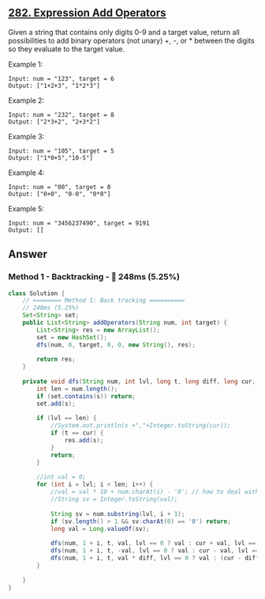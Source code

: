 ## [282. Expression Add Operators](https://leetcode.com/problems/expression-add-operators/)

Given a string that contains only digits 0-9 and a target value, return all possibilities to add binary operators (not unary) +, -, or * between the digits so they evaluate to the target value.

Example 1:
```
Input: num = "123", target = 6
Output: ["1+2+3", "1*2*3"] 
```
Example 2:
```
Input: num = "232", target = 8
Output: ["2*3+2", "2+3*2"]
```
Example 3:
```
Input: num = "105", target = 5
Output: ["1*0+5","10-5"]
```
Example 4:
```
Input: num = "00", target = 0
Output: ["0+0", "0-0", "0*0"]
```
Example 5:
```
Input: num = "3456237490", target = 9191
Output: []
```

## Answer
### Method 1 - Backtracking - :turtle: 248ms (5.25%)
```java
class Solution {
    // ======== Method 1: Back tracking ==========
    // 248ms (5.25%)
    Set<String> set;
    public List<String> addOperators(String num, int target) {
        List<String> res = new ArrayList();
        set = new HashSet();
        dfs(num, 0, target, 0, 0, new String(), res);
        
        return res;
    }
    
    private void dfs(String num, int lvl, long t, long diff, long cur, String s, List<String> res) {
        int len = num.length();
        if (set.contains(s)) return;
        set.add(s);
        
        if (lvl == len) {
            //System.out.println(s +","+Integer.toString(cur));
            if (t == cur) {
                res.add(s);
            }
            return;
        }
        
        //int val = 0;
        for (int i = lvl; i < len; i++) {
            //val = val * 10 + num.charAt(i) - '0'; // how to deal with 05?
            //String sv = Integer.toString(val);
            
            String sv = num.substring(lvl, i + 1);
            if (sv.length() > 1 && sv.charAt(0) == '0') return;
            long val = Long.valueOf(sv);
            
            dfs(num, 1 + i, t, val, lvl == 0 ? val : cur + val, lvl == 0 ? s + sv : s + "+" + sv, res);
            dfs(num, 1 + i, t, -val, lvl == 0 ? val : cur - val, lvl == 0 ? s + sv : s + "-" + sv, res);
            dfs(num, 1 + i, t, val * diff, lvl == 0 ? val : (cur - diff) + diff * val, lvl == 0 ? s + sv : s + "*" + sv, res);
        }
        
    }
}
```
